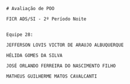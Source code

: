     # Avaliação de POO
    
    FICR ADS/SI - 2º Período Noite
    
    
    Equipe 28:
    
    JEFFERSON LOVIS VICTOR DE ARAUJO ALBUQUERQUE 
    
    HÉLIDA GOMES DA SILVA
    
    JOSÉ ORLANDO FERREIRA DO NASCIMENTO FILHO
    
    MATHEUS GUILHERME MATOS CAVALCANTI

 
